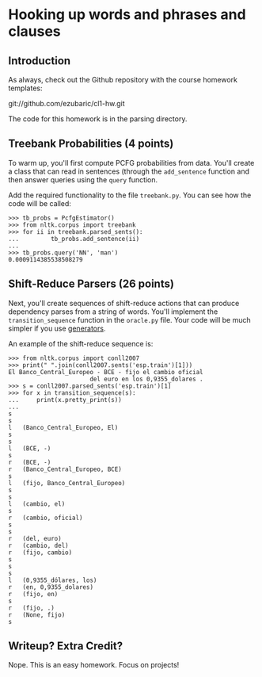 Hooking up words and phrases and clauses
================

Introduction
----------------------

As always, check out the Github repository with the course homework templates:

git://github.com/ezubaric/cl1-hw.git

The code for this homework is in the parsing directory.

Treebank Probabilities (4 points)
--------------------------

To warm up, you'll first compute PCFG probabilities from
data.  You'll create a class that can read in sentences (through the
`add_sentence` function and then answer queries using the
`query` function.

Add the required functionality to the file `treebank.py`.  You
can see how the code will be called:


```
>>> tb_probs = PcfgEstimator()
>>> from nltk.corpus import treebank
>>> for ii in treebank.parsed_sents():
...         tb_probs.add_sentence(ii)
...
>>> tb_probs.query('NN', 'man')
0.0009114385538508279
```

Shift-Reduce Parsers (26 points)
--------------------------------------

Next, you'll create sequences of shift-reduce actions that can produce
dependency parses from a string of words.  You'll implement the
`transition_sequence` function in the `oracle.py` file.
Your code will be much simpler if you use
[generators](https://wiki.python.org/moin/Generators).

An example of the shift-reduce sequence is:

```
>>> from nltk.corpus import conll2007
>>> print(" ".join(conll2007.sents('esp.train')[1]))
El Banco_Central_Europeo - BCE - fijo el cambio oficial
                       del euro en los 0,9355_dolares .
>>> s = conll2007.parsed_sents('esp.train')[1]
>>> for x in transition_sequence(s):
...     print(x.pretty_print(s))
...
s
s
l	(Banco_Central_Europeo, El)
s
s
l	(BCE, -)
s
r	(BCE, -)
r	(Banco_Central_Europeo, BCE)
s
l	(fijo, Banco_Central_Europeo)
s
s
l	(cambio, el)
s
r	(cambio, oficial)
s
s
r	(del, euro)
r	(cambio, del)
r	(fijo, cambio)
s
s
s
l	(0,9355_dólares, los)
r	(en, 0,9355_dolares)
r	(fijo, en)
s
r	(fijo, .)
r	(None, fijo)
s
```

Writeup?  Extra Credit?
-------------------------

Nope.  This is an easy homework.  Focus on projects!
